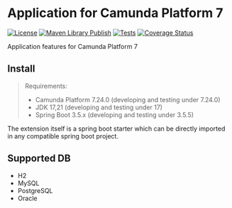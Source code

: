 # Application for Camunda Platform 7
[![License](https://img.shields.io/badge/License-Apache%202.0-yellowgreen.svg)](https://www.apache.org/licenses/LICENSE-2.0)
[![Maven Library Publish](https://github.com/orion-automation/application/actions/workflows/sonatype-publish.yml/badge.svg)](https://github.com/orion-automation/application/actions/workflows/sonatype-publish.yml)
[![Tests](https://github.com/orion-automation/application/actions/workflows/push-trigger.yml/badge.svg)](https://github.com/orion-automation/application/actions/workflows/push-trigger.yml)
[![Coverage Status](https://img.shields.io/codecov/c/github/orion-automation/application.svg)](https://codecov.io/gh/orion-automation/application/tree/main)

Application features for Camunda Platform 7

## Install

> Requirements:
> * Camunda Platform 7.24.0 (developing and testing under 7.24.0)
> * JDK 17,21 (developing and testing under 17)
> * Spring Boot 3.5.x (developing and testing under 3.5.5)

The extension itself is a spring boot starter which can be directly imported in any compatible spring boot project.

## Supported DB

* H2
* MySQL
* PostgreSQL
* Oracle

